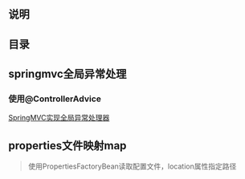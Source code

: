 ## 说明

## 目录

## springmvc全局异常处理

### 使用@ControllerAdvice

[SpringMVC实现全局异常处理器](https://blog.csdn.net/hbtj_1216/article/details/81102063)

## properties文件映射map

> 使用PropertiesFactoryBean读取配置文件，location属性指定路径